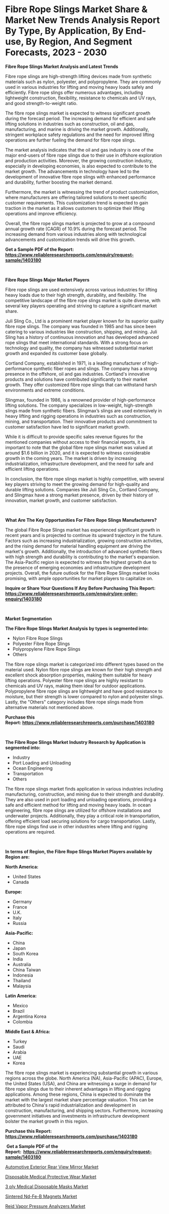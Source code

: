 <p><h1>Fibre Rope Slings Market Share & Market New Trends Analysis Report By Type, By Application, By End-use, By Region, And Segment Forecasts, 2023 - 2030</h1></p><p><strong>Fibre Rope Slings Market Analysis and Latest Trends</strong></p>
<p><p>Fibre rope slings are high-strength lifting devices made from synthetic materials such as nylon, polyester, and polypropylene. They are commonly used in various industries for lifting and moving heavy loads safely and efficiently. Fibre rope slings offer numerous advantages, including lightweight construction, flexibility, resistance to chemicals and UV rays, and good strength-to-weight ratio.</p><p>The fibre rope slings market is expected to witness significant growth during the forecast period. The increasing demand for efficient and safe lifting solutions in industries such as construction, oil and gas, manufacturing, and marine is driving the market growth. Additionally, stringent workplace safety regulations and the need for improved lifting operations are further fueling the demand for fibre rope slings.</p><p>The market analysis indicates that the oil and gas industry is one of the major end-users of fibre rope slings due to their use in offshore exploration and production activities. Moreover, the growing construction industry, especially in developing economies, is also expected to contribute to the market growth. The advancements in technology have led to the development of innovative fibre rope slings with enhanced performance and durability, further boosting the market demand.</p><p>Furthermore, the market is witnessing the trend of product customization, where manufacturers are offering tailored solutions to meet specific customer requirements. This customization trend is expected to gain traction in the market as it allows customers to optimize their lifting operations and improve efficiency.</p><p>Overall, the fibre rope slings market is projected to grow at a compound annual growth rate (CAGR) of 10.9% during the forecast period. The increasing demand from various industries along with technological advancements and customization trends will drive this growth.</p></p>
<p><strong>Get a Sample PDF of the Report:&nbsp; <a href="https://www.reliableresearchreports.com/enquiry/request-sample/1403180">https://www.reliableresearchreports.com/enquiry/request-sample/1403180</a></strong></p>
<p>&nbsp;</p>
<p><strong>Fibre Rope Slings Major Market Players</strong></p>
<p><p>Fibre rope slings are used extensively across various industries for lifting heavy loads due to their high strength, durability, and flexibility. The competitive landscape of the fibre rope slings market is quite diverse, with several key players operating and striving to capture a significant market share.</p><p>Juli Sling Co., Ltd is a prominent market player known for its superior quality fibre rope slings. The company was founded in 1985 and has since been catering to various industries like construction, shipping, and mining. Juli Sling has a history of continuous innovation and has developed advanced rope slings that meet international standards. With a strong focus on technology and quality, the company has witnessed substantial market growth and expanded its customer base globally.</p><p>Cortland Company, established in 1971, is a leading manufacturer of high-performance synthetic fiber ropes and slings. The company has a strong presence in the offshore, oil and gas industries. Cortland's innovative products and solutions have contributed significantly to their market growth. They offer customized fibre rope slings that can withstand harsh environments and extreme conditions.</p><p>Slingmax, founded in 1986, is a renowned provider of high-performance lifting solutions. The company specializes in low-weight, high-strength slings made from synthetic fibers. Slingmax’s slings are used extensively in heavy lifting and rigging operations in industries such as construction, mining, and transportation. Their innovative products and commitment to customer satisfaction have led to significant market growth.</p><p>While it is difficult to provide specific sales revenue figures for the mentioned companies without access to their financial reports, it is important to note that the global fibre rope slings market was valued at around $1.6 billion in 2020, and it is expected to witness considerable growth in the coming years. The market is driven by increasing industrialization, infrastructure development, and the need for safe and efficient lifting operations.</p><p>In conclusion, the fibre rope slings market is highly competitive, with several key players striving to meet the growing demand for high-quality and durable lifting solutions. Companies like Juli Sling Co., Cortland Company, and Slingmax have a strong market presence, driven by their history of innovation, market growth, and customer satisfaction.</p></p>
<p>&nbsp;</p>
<p><strong>What Are The Key Opportunities For Fibre Rope Slings Manufacturers?</strong></p>
<p><p>The global Fibre Rope Slings market has experienced significant growth in recent years and is projected to continue its upward trajectory in the future. Factors such as increasing industrialization, growing construction activities, and the rising demand for material handling equipment are driving the market's growth. Additionally, the introduction of advanced synthetic fibers with high strength and durability is contributing to the market's expansion. The Asia-Pacific region is expected to witness the highest growth due to the presence of emerging economies and infrastructure development projects. Overall, the future outlook for the Fibre Rope Slings market looks promising, with ample opportunities for market players to capitalize on.</p></p>
<p><strong>Inquire or Share Your Questions If Any Before Purchasing This Report: <a href="https://www.reliableresearchreports.com/enquiry/pre-order-enquiry/1403180">https://www.reliableresearchreports.com/enquiry/pre-order-enquiry/1403180</a></strong></p>
<p>&nbsp;</p>
<p><strong>Market Segmentation</strong></p>
<p><strong>The Fibre Rope Slings Market Analysis by types is segmented into:</strong></p>
<p><ul><li>Nylon Fibre Rope Slings</li><li>Polyester Fibre Rope Slings</li><li>Polypropylene Fibre Rope Slings</li><li>Others</li></ul></p>
<p><p>The fibre rope slings market is categorized into different types based on the material used. Nylon fibre rope slings are known for their high strength and excellent shock absorption properties, making them suitable for heavy lifting operations. Polyester fibre rope slings are highly resistant to chemicals and UV rays, making them ideal for outdoor applications. Polypropylene fibre rope slings are lightweight and have good resistance to moisture, but their strength is lower compared to nylon and polyester slings. Lastly, the "Others" category includes fibre rope slings made from alternative materials not mentioned above.</p></p>
<p><strong>Purchase this Report:&nbsp;<a href="https://www.reliableresearchreports.com/purchase/1403180">https://www.reliableresearchreports.com/purchase/1403180</a></strong></p>
<p>&nbsp;</p>
<p><strong>The Fibre Rope Slings Market Industry Research by Application is segmented into:</strong></p>
<p><ul><li>Industry</li><li>Port Loading and Unloading</li><li>Ocean Engineering</li><li>Transportation</li><li>Others</li></ul></p>
<p><p>The fibre rope slings market finds application in various industries including manufacturing, construction, and mining due to their strength and durability. They are also used in port loading and unloading operations, providing a safe and efficient method for lifting and moving heavy loads. In ocean engineering, fibre rope slings are utilized for offshore installations and underwater projects. Additionally, they play a critical role in transportation, offering efficient load securing solutions for cargo transportation. Lastly, fibre rope slings find use in other industries where lifting and rigging operations are required.</p></p>
<p>&nbsp;</p>
<p><strong>In terms of Region, the Fibre Rope Slings Market Players available by Region are:</strong></p>
<p>
    <p> <strong> North America: </strong>
        <ul>
            <li>United States</li>
            <li>Canada</li>
        </ul>
        </p> 
    <p> <strong> Europe: </strong>
        <ul>
            <li>Germany</li>
            <li>France</li>
            <li>U.K.</li>
            <li>Italy</li>
            <li>Russia</li>
        </ul>
        </p> 
    <p> <strong> Asia-Pacific: </strong>
        <ul>
            <li>China</li>
            <li>Japan</li>
            <li>South Korea</li>
            <li>India</li>
            <li>Australia</li>
            <li>China Taiwan</li>
            <li>Indonesia</li>
            <li>Thailand</li>
            <li>Malaysia</li>
        </ul>
        </p> 
    <p> <strong> Latin America: </strong>
        <ul>
            <li>Mexico</li>
            <li>Brazil</li>
            <li>Argentina Korea</li>
            <li>Colombia</li>
        </ul>
        </p> 
    <p> <strong> Middle East & Africa: </strong>
        <ul>
            <li>Turkey</li>
            <li>Saudi</li>
            <li>Arabia</li>
            <li>UAE</li>
            <li>Korea</li>
        </ul>
    </p>
    </p>
<p><p>The fibre rope slings market is experiencing substantial growth in various regions across the globe. North America (NA), Asia-Pacific (APAC), Europe, the United States (USA), and China are witnessing a surge in demand for fibre rope slings due to their inherent advantages in lifting and rigging applications. Among these regions, China is expected to dominate the market with the largest market share percentage valuation. This can be attributed to China's rapid industrialization and development in construction, manufacturing, and shipping sectors. Furthermore, increasing government initiatives and investments in infrastructure development bolster the market growth in this region.</p></p>
<p><strong>Purchase this Report: <a href="https://www.reliableresearchreports.com/purchase/1403180">https://www.reliableresearchreports.com/purchase/1403180</a></strong></p>
<p>&nbsp;<strong>Get a Sample PDF of the Report:&nbsp;&nbsp;<a href="https://www.reliableresearchreports.com/enquiry/request-sample/1403180">https://www.reliableresearchreports.com/enquiry/request-sample/1403180</a></strong></p>
<p><strong></strong></p>
<p><p><a href="https://github.com/aasishrp01/Market-Research-Report-List-1/blob/main/automotive-exterior-rear-view-mirror-market.md">Automotive Exterior Rear View Mirror Market</a></p><p><a href="https://medium.com/@donaldmendez2018/disposable-medical-protective-wear-market-outlook-industry-overview-and-forecast-2023-to-2030-45e427721704">Disposable Medical Protective Wear Market</a></p><p><a href="https://medium.com/@randyrose31/3-ply-medical-disposable-masks-market-trends-and-market-analysis-forecasted-for-period-2023-2030-4b90cef6b4b0">3 ply Medical Disposable Masks Market</a></p><p><a href="https://medium.com/@kennethjensen27/sintered-nd-fe-b-magnets-market-the-key-to-successful-business-strategy-forecast-till-2030-0a8c8af80ecd">Sintered Nd-Fe-B Magnets Market</a></p><p><a href="https://github.com/rahu1506/Market-Research-Report-List-1/blob/main/reid-vapor-pressure-analyzers-market.md">Reid Vapor Pressure Analyzers Market</a></p></p>